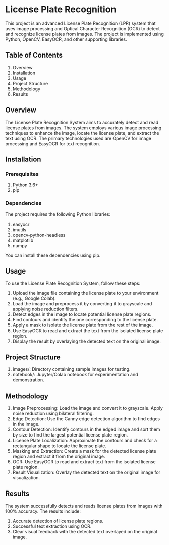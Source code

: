 # License Plate Recognition
This project is an advanced License Plate Recognition (LPR) system that uses image processing and Optical Character Recognition (OCR) to detect and recognize license plates from images. The project is implemented using Python, OpenCV, EasyOCR, and other supporting libraries.

## Table of Contents
1. Overview
2. Installation
3. Usage
4. Project Structure
5. Methodology
6. Results

## Overview
The License Plate Recognition System aims to accurately detect and read license plates from images. The system employs various image processing techniques to enhance the image, locate the license plate, and extract the text using OCR. The primary technologies used are OpenCV for image processing and EasyOCR for text recognition.

## Installation

### Prerequisites
1. Python 3.6+
2. pip

### Dependencies
The project requires the following Python libraries:
1. easyocr
2. imutils
3. opencv-python-headless
4. matplotlib
5. numpy

You can install these dependencies using pip.

## Usage
To use the License Plate Recognition System, follow these steps:
1. Upload the image file containing the license plate to your environment (e.g., Google Colab).
2. Load the image and preprocess it by converting it to grayscale and applying noise reduction filters.
3. Detect edges in the image to locate potential license plate regions.
4. Find contours and identify the one corresponding to the license plate.
5. Apply a mask to isolate the license plate from the rest of the image.
6. Use EasyOCR to read and extract the text from the isolated license plate region.
7. Display the result by overlaying the detected text on the original image.

## Project Structure
1. images/: Directory containing sample images for testing.
2. notebook/: Jupyter/Colab notebook for experimentation and demonstration.

## Methodology
1. Image Preprocessing: Load the image and convert it to grayscale. Apply noise reduction using bilateral filtering.
2. Edge Detection: Use the Canny edge detection algorithm to find edges in the image.
3. Contour Detection: Identify contours in the edged image and sort them by size to find the largest potential license plate region.
4. License Plate Localization: Approximate the contours and check for a rectangular shape to locate the license plate.
5. Masking and Extraction: Create a mask for the detected license plate region and extract it from the original image.
6. OCR: Use EasyOCR to read and extract text from the isolated license plate region.
7. Result Visualization: Overlay the detected text on the original image for visualization.

## Results
The system successfully detects and reads license plates from images with 100% accuracy. The results include:
1. Accurate detection of license plate regions.
2. Successful text extraction using OCR.
3. Clear visual feedback with the detected text overlayed on the original image.
